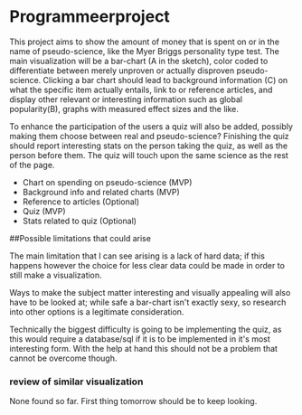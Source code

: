 # Programmeerproject

This project aims to show the amount of money that is spent on or in the name of pseudo-science, like the Myer Briggs personality type test. The main visualization will be a bar-chart (A in the sketch), color coded to differentiate between merely unproven or actually disproven pseudo-science. Clicking a bar chart should lead to background information (C) on what the specific item actually entails, link to or reference articles, and display other relevant or interesting information such as global popularity(B), graphs with measured effect sizes and the like.

To enhance the participation of the users a quiz will also be added, possibly making them choose between real and pseudo-science? Finishing the quiz should report interesting stats on the person taking the quiz, as well as the person before them. The quiz will touch upon the same science as the rest of the page.

* Chart on spending on pseudo-science (MVP)
* Background info and related charts (MVP)
* Reference to articles (Optional)
* Quiz (MVP)
* Stats related to quiz (Optional)


##Possible limitations that could arise

The main limitation that I can see arising is a lack of hard data; if this happens however the choice for less clear data could be made in order to still make a visualization.

Ways to make the subject matter interesting and visually appealing will also have to be looked at; while safe a bar-chart isn't exactly sexy, so research into other options is a legitimate consideration.

Technically the biggest difficulty is going to be implementing the quiz, as this would require a database/sql if it is to be implemented in it's most interesting form. With the help at hand this should not be a problem that cannot be overcome though.


### review of similar visualization
None found so far. First thing tomorrow should be to keep looking.
